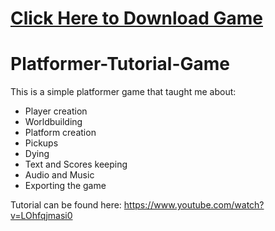 # [**Click Here to Download Game**](https://drive.google.com/file/d/1o9JxFQnEq7gYBrF_8pmBx1YNG4VofhFe/view?usp=sharing)

# Platformer-Tutorial-Game
This is a simple platformer game that taught me about:
- Player creation
- Worldbuilding
- Platform creation
- Pickups
- Dying
- Text and Scores keeping
- Audio and Music
- Exporting the game

Tutorial can be found here:
https://www.youtube.com/watch?v=LOhfqjmasi0
